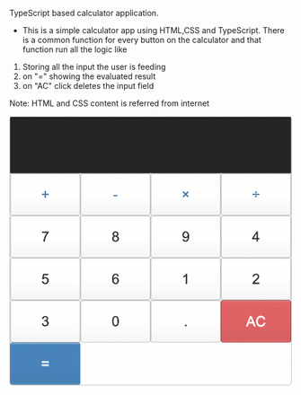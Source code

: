 TypeScript based calculator application.

- This is a simple calculator app using HTML,CSS and TypeScript. 
There is a common function for every button on the calculator and that function run all the logic 
like 
1. Storing all the input the user is feeding
2. on "=" showing the evaluated result
3. on "AC" click deletes the input field

Note: HTML and CSS content is referred from internet 


![alt text](calculator.png)